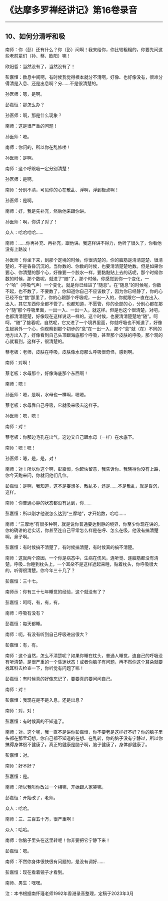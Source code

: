 # 《达摩多罗禅经讲记》第16卷录音

------

## 10、如何分清呼和吸

南师：你（彭）还有什么？你（彭）问啊！我来给你，你比较粗粗的，你要先问这些老前辈们（孙、蔡、欧阳）嘛！

欧阳哲：当然没有了，当然没有了！

彭嘉恒：数息中间啊，有时候我觉得根本就分不清啊，好像、也好像没有，很难分得清是入息、还是出息啊？分……不是很清楚的。

孙医师：嗯，是啊。

彭嘉恒：那怎么办？

孙医师：啊，那是什么现象？

南师：这是很严重的问题！

孙医师：嗯。

南师：你问的，所以你在乱修喽！

孙医师：是啊。

南师：这个呼跟吸一定分别清楚！

孙医师：是啊。

南师：分别不清，可见你的心在散乱、浮啊，浮到极点啊！

孙医师：是啊。

南师：好，我是先补充，然后他来跟你讲。

孙医师：啊，你讲了对了！

众人：哈哈哈哈……

南师：……你再补充、再补充，跟他讲。我这样讲不得力，他听了很久了，你看他没有上路诶！

孙医师：你坐下来，到那个定境的时候，你很清楚的，你的脑筋是清清楚楚、很清楚的，不是昏昏沉沉的。当你数的、你数的时候，也要清清楚楚地数。但是如果你要心、你清楚的那个心，好像要一个胶水一样，要黏黏贴上去的话呢，那个时候你数的时候，那个数呢，就进了“随”了。那个时候，你感觉到你一个变化，一个“哈”（呼吸气声）一个变化，就是你已经进了“随息”。在“随息”的时候呢，你数不起，也不数了，不要数了，你知道你自己不应该数了，因为你已经静了，你的心已经不在“数”那里了，你的心跟那个呼吸呢，一出一入的，你就跟它一直在出入、出入，其它东西你全都不管了。也都知道，不愿管，你的全部的心，分别心都在那个“随”那个呼吸里面，一出一入、一出一入，就这样。但是也这个很清楚，对吧，也都清清楚楚，好像现在这样说话一样的。这个时候，也要清清楚楚地“随”。呵呵，“随”了接着呢，自然呢，它又进了一个境界里面，你就呼吸也不知道了，好像生起另外一个心，你观察到那个初步的“息”在一出一入，那个“息”就（在）不同的地方出入了，好像看到自己头顶跟海底那个呼吸，甚至那个皮肤的呼吸，那个观的心就看到，这样子，很清楚的。

蔡老板：老师，皮肤在呼吸，皮肤像水母那么呼吸很奇怪，感到啊。

南师：对啊！

蔡老板：水母那个，好像海底那个东西啊！

南师：嗯！

孙医师：嗯，是啊，水母也一样啊，嗯嗯。

蔡老板：水母靠自己呼吸，它就吸来吸去这样子。

孙医师：嗯，嗯！

南师：对！

蔡老板：你那边毛孔在出气，这边又自己跟水母（一样）在水底下。

南师：嗯！嗯！

孙医师：嗯，是，是，对！

南师：对！所以你这个啊，彭嘉恒，你赶快留意，我告诉你、我晓得你没有上路，你今天跑来问，你就问他们几位。

彭嘉恒：是啊，我知道，这不是妄想多、散乱多，还是……不是散乱，就是昏沉，这样。

南师：你普通心静的状态都没有达到，你……

彭嘉恒：所以刚才他说怎么达到“三摩地”，才开始数，哈哈……

南师：“三摩地”有很多种啊，就是说你普通要达到静的境界，你至少你现在讲的，你的确讲的老实话，你甚至连自己平常怎么样是在呼、怎么在吸，他没有搞清楚啊，鼻子啊。

彭嘉恒：有时候搞不清楚了，有时候搞清楚，有时候真的搞不清楚。

南师：这就两个原因，一个你是病态中，生病在伤风，连听觉、连脑筋都没有清楚。呼吸…你睡到枕头上，一个耳朵不是这样遮起来睡，贴着枕头，你呼吸很大的，听得很清楚。你今年三十几了？

彭嘉恒：三十七。

南师示：你有三十七年睡觉的经验，这个就没有了？

彭嘉恒：呵呵，有，有，有，

南师：呼吸有没有？

彭嘉恒：每天都睡。

南师：呃，有没有听到自己呼吸进出很大？

彭嘉恒：有，有。

南师：这个当然，怎么不清楚呢？如果你睡在枕头，普通人睡觉，连自己的呼吸没有听清楚，是很严重的一个昏迷状态！或者你脑子有问题，再不然你这个耳朵就要找耳科去检查一下，你听觉有问题了嘛！

彭嘉恒：有时候真的好像忘记了，要要真的要问问自己。

南师：对！

彭嘉恒：我现在是不是入息，还是出息？

南师：对，对！

彭嘉恒：有时候真的不知道了。

南师：对。这个呢，我一直不是讲你彭嘉恒，你不要老是这样好不好？你的脑子里头都在那里幻想，你自己都不知道的在想、在乱转，你的脑子没有宁静过，所以你搞得身体很不健康了。真正的健康是脑子啊，脑子健康了，身体都健康了。

彭嘉恒：对。

南师：好不好？

彭嘉恒：是。

南师：所以我叫你改过一个相嘛，开始跟人家笑嘛。

彭嘉恒：开始改了，老师。

众人：哈哈。

南师：三、三百五十万，很严重啊！

众人：哈哈。

南师：你脑子里头在这里转呢！你非要把它宁静下来！

彭嘉恒：嗯。

南师：不然你身体很快很有问题的，是没有调好……

彭嘉恒：现在看着镜子才看到。

南师、男生：嘿嘿。

注：本书根据南怀瑾老师1992年香港录音整理，定稿于2023年3月
